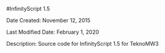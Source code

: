 #InfinityScript 1.5

Date Created: November 12, 2015

Last Modified Date: February 1, 2020

Description: Source code for InfinityScript 1.5 for TeknoMW3
